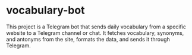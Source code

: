 # vocabulary-bot
This project is a Telegram bot that sends daily vocabulary from a specific website to a Telegram channel or chat. It fetches vocabulary, synonyms, and antonyms from the site, formats the data, and sends it through Telegram.
